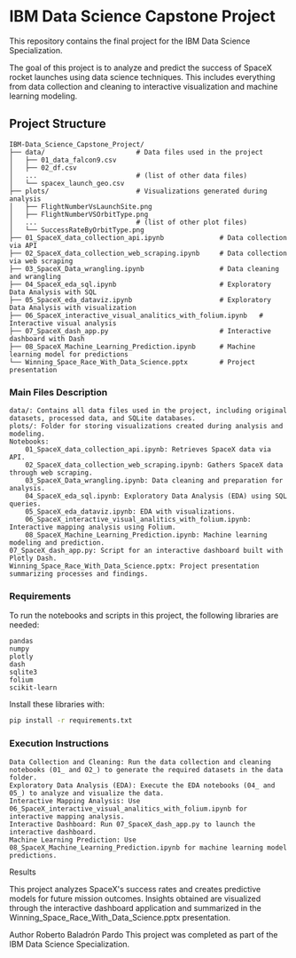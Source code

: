 # IBM Data Science Capstone Project

This repository contains the final project for the IBM Data Science Specialization.

The goal of this project is to analyze and predict the success of SpaceX rocket launches using data science techniques. This includes everything from data collection and cleaning to interactive visualization and machine learning modeling.

## Project Structure

```
IBM-Data_Science_Capstone_Project/
├── data/                       # Data files used in the project
│   ├── 01_data_falcon9.csv
│   ├── 02_df.csv
│   ...                         # (list of other data files)
│   └── spacex_launch_geo.csv
├── plots/                      # Visualizations generated during analysis
│   ├── FlightNumberVsLaunchSite.png
│   ├── FlightNumberVSOrbitType.png
│   ...                         # (list of other plot files)
│   └── SuccessRateByOrbitType.png
├── 01_SpaceX_data_collection_api.ipynb              # Data collection via API
├── 02_SpaceX_data_collection_web_scraping.ipynb     # Data collection via web scraping
├── 03_SpaceX_Data_wrangling.ipynb                   # Data cleaning and wrangling
├── 04_SpaceX_eda_sql.ipynb                          # Exploratory Data Analysis with SQL
├── 05_SpaceX_eda_dataviz.ipynb                      # Exploratory Data Analysis with visualization
├── 06_SpaceX_interactive_visual_analitics_with_folium.ipynb   # Interactive visual analysis
├── 07_SpaceX_dash_app.py                            # Interactive dashboard with Dash
├── 08_SpaceX_Machine_Learning_Prediction.ipynb      # Machine learning model for predictions
└── Winning_Space_Race_With_Data_Science.pptx        # Project presentation
````

### Main Files Description

    data/: Contains all data files used in the project, including original datasets, processed data, and SQLite databases.
    plots/: Folder for storing visualizations created during analysis and modeling.
    Notebooks:
        01_SpaceX_data_collection_api.ipynb: Retrieves SpaceX data via API.
        02_SpaceX_data_collection_web_scraping.ipynb: Gathers SpaceX data through web scraping.
        03_SpaceX_Data_wrangling.ipynb: Data cleaning and preparation for analysis.
        04_SpaceX_eda_sql.ipynb: Exploratory Data Analysis (EDA) using SQL queries.
        05_SpaceX_eda_dataviz.ipynb: EDA with visualizations.
        06_SpaceX_interactive_visual_analitics_with_folium.ipynb: Interactive mapping analysis using Folium.
        08_SpaceX_Machine_Learning_Prediction.ipynb: Machine learning modeling and prediction.
    07_SpaceX_dash_app.py: Script for an interactive dashboard built with Plotly Dash.
    Winning_Space_Race_With_Data_Science.pptx: Project presentation summarizing processes and findings.

### Requirements

To run the notebooks and scripts in this project, the following libraries are needed:

    pandas
    numpy
    plotly
    dash
    sqlite3
    folium
    scikit-learn

Install these libraries with:

```Bash
pip install -r requirements.txt
```

### Execution Instructions

    Data Collection and Cleaning: Run the data collection and cleaning notebooks (01_ and 02_) to generate the required datasets in the data folder.
    Exploratory Data Analysis (EDA): Execute the EDA notebooks (04_ and 05_) to analyze and visualize the data.
    Interactive Mapping Analysis: Use 06_SpaceX_interactive_visual_analitics_with_folium.ipynb for interactive mapping analysis.
    Interactive Dashboard: Run 07_SpaceX_dash_app.py to launch the interactive dashboard.
    Machine Learning Prediction: Use 08_SpaceX_Machine_Learning_Prediction.ipynb for machine learning model predictions.

Results

This project analyzes SpaceX's success rates and creates predictive models for future mission outcomes. Insights obtained are visualized through the interactive dashboard application and summarized in the Winning_Space_Race_With_Data_Science.pptx presentation.

Author
Roberto Baladrón Pardo
This project was completed as part of the IBM Data Science Specialization.